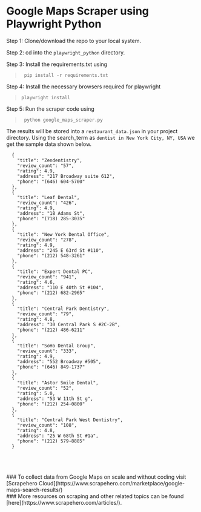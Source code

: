 # Google Maps Scraper using Playwright Python

 Step 1:  Clone/download the repo to your local system.

Step 2: cd into the `playwright_python` directory.

Step 3: Install the requirements.txt using  
>` pip install -r requirements.txt`

Step 4: Install the necessary browsers required for playwright 
>`playwright install`

Step 5: Run the scraper code using
>` python google_maps_scraper.py`

The results will be stored into a `restaurant_data.json` in your project directory. 
Using the search_term as `dentist in New York City, NY, USA` we get the sample data shown below.

```
  {
    "title": "Zendentistry",
    "review_count": "57",
    "rating": 4.9,
    "address": "217 Broadway suite 612",
    "phone": "(646) 604-5700"
  },
  {
    "title": "Leaf Dental",
    "review_count": "426",
    "rating": 4.9,
    "address": "18 Adams St",
    "phone": "(718) 285-3035"
  },
  {
    "title": "New York Dental Office",
    "review_count": "278",
    "rating": 4.9,
    "address": "245 E 63rd St #110",
    "phone": "(212) 548-3261"
  },
  {
    "title": "Expert Dental PC",
    "review_count": "941",
    "rating": 4.6,
    "address": "110 E 40th St #104",
    "phone": "(212) 682-2965"
  },
  {
    "title": "Central Park Dentistry",
    "review_count": "79",
    "rating": 4.8,
    "address": "30 Central Park S #2C-2B",
    "phone": "(212) 486-6211"
  },
  {
    "title": "SoHo Dental Group",
    "review_count": "333",
    "rating": 4.9,
    "address": "552 Broadway #505",
    "phone": "(646) 849-1737"
  },
  {
    "title": "Astor Smile Dental",
    "review_count": "52",
    "rating": 5.0,
    "address": "53 W 11th St g",
    "phone": "(212) 254-0800"
  },
  {
    "title": "Central Park West Dentistry",
    "review_count": "108",
    "rating": 4.8,
    "address": "25 W 68th St #1a",
    "phone": "(212) 579-8885"
  }
```
<br>
<br>
<br>
### To collect data from Google Maps on scale and without coding visit [Scrapehero Cloud](https://www.scrapehero.com/marketplace/google-maps-search-results/)
<br>
### More resources on scraping and other related topics can be found [here](https://www.scrapehero.com/articles/).
